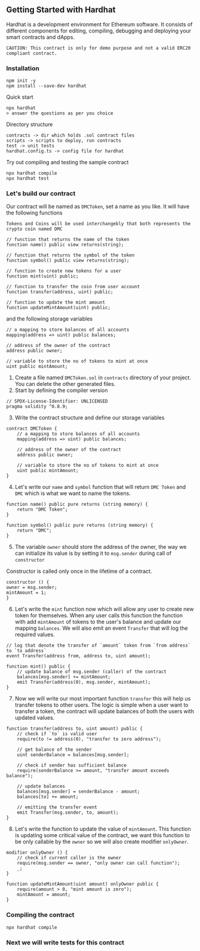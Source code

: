 ## Getting Started with Hardhat

Hardhat is a development environment for Ethereum software. It consists of different components for editing, compiling,
debugging and deploying your smart contracts and dApps.

``CAUTION: This contract is only for demo purpose and not a valid ERC20 compliant contract.``

### Installation

```
npm init -y
npm install --save-dev hardhat
```

Quick start

```
npx hardhat
> answer the questions as per you choice
```

Directory structure

```
contracts -> dir which holds .sol contract files
scripts -> scripts to deploy, run contracts
test -> unit tests 
hardhat.config.ts -> config file for hardhat
```

Try out compiling and testing the sample contract

```
npx hardhat compile
npx hardhat test
```

### Let's build our contract

Our contract will be named as `DMCToken`, set a name as you like. It will have the following functions

`Tokens and Coins will be used interchangebly that both represents the crypto coin named DMC`

```solidity
// function that returns the name of the token 
function name() public view returns(string);

// function that returns the symbol of the token
function symbol() public view returns(string);

// function to create new tokens for a user
function mint(uint) public;

// function to transfer the coin from user account
function transfer(address, uint) public;

// function to update the mint amount
function updateMintAmount(uint) public;
```

and the following storage variables

```solidity
// a mapping to store balances of all accounts
mapping(address => uint) public balances;

// address of the owner of the contract
address public owner;

// variable to store the no of tokens to mint at once
uint public mintAmount;
```

1. Create a file named `DMCToken.sol` in `contracts` directory of your project. You can delete the other generated
   files.
2. Start by defining the compiler version

```solidity
// SPDX-License-Identifier: UNLICENSED
pragma solidity ^0.8.9;
```

3. Write the contract structure and define our storage variables

```solidity
contract DMCToken {
    // a mapping to store balances of all accounts
    mapping(address => uint) public balances;

    // address of the owner of the contract
    address public owner;

    // variable to store the no of tokens to mint at once
    uint public mintAmount;
}
```

4. Let's write our `name` and `symbol` function that will return `DMC Token` and `DMC` which is what we want to name the
   tokens.

```solidity
function name() public pure returns (string memory) {
    return "DMC Token";
}

function symbol() public pure returns (string memory) {
    return "DMC";
}
```

5. The variable `owner` should store the address of the owner, the way we can initialize its
   value is by setting it to `msg.sender` during call of `constructor`

Constructor is called only once in the lifetime of a contract.

```solidity
constructor () {
owner = msg.sender;
mintAmount = 1;
}
```

6. Let's write the `mint` function now which will allow any user to create new token for themselves.
   When any user calls this function the function with add `mintAmount` of tokens to the user's balance
   and update our mapping `balances`.
   We will also emit an event `Transfer` that will log the required values.

```solidity
// log that denote the transfer of `amount` token from `from address` to `to address`
event Transfer(address from, address to, uint amount);

function mint() public {
    // update balance of msg.sender (caller) of the contract
    balances[msg.sender] += mintAmount;
    emit Transfer(address(0), msg.sender, mintAmount);
}
```

7. Now we will write our most important function `transfer` this will help us transfer tokens to other
   users. The logic is simple when a user want to transfer a token, the contract will update balances of both
   the users with updated values.

```solidity
function transfer(address to, uint amount) public {
    // check if `to` is valid user
    require(to != address(0), "transfer to zero address");

    // get balance of the sender
    uint senderBalance = balances[msg.sender];
    
    // check if sender has sufficient balance
    require(senderBalance >= amount, "transfer amount exceeds balance");

    // update balances
    balances[msg.sender] = senderBalance - amount;
    balances[to] += amount;
    
    // emitting the transfer event
    emit Transfer(msg.sender, to, amount);
}
```

8. Let's write the function to update the value of `mintAmount`. This function is updating some critical value of the
   contract, we want this function to be only callable by the `owner` so we will also create modifier `onlyOwner`.

```solidity
modifier onlyOwner () {
    // check if current caller is the owner
    require(msg.sender == owner, "only owner can call function");
    _;
}

function updateMintAmount(uint amount) onlyOwner public {
    require(amount > 0, "mint amount is zero");
    mintAmount = amount;
}
```

### Compiling the contract

```
npx hardhat compile
```

### Next we will write tests for this contract
